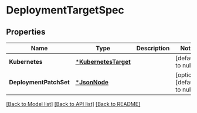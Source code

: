 # DeploymentTargetSpec

## Properties
Name | Type | Description | Notes
------------ | ------------- | ------------- | -------------
**Kubernetes** | [***KubernetesTarget**](KubernetesTarget.md) |  | [default to null]
**DeploymentPatchSet** | [***JsonNode**](JsonNode.md) |  | [optional] [default to null]

[[Back to Model list]](../README.md#documentation-for-models) [[Back to API list]](../README.md#documentation-for-api-endpoints) [[Back to README]](../README.md)


